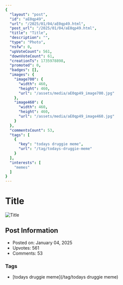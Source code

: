 ```yaml
---
{
  "layout": "post",
  "id": "aE0qp49",
  "url": "/2025/01/04/aE0qp49.html",
  "post_url": "/2025/01/04/aE0qp49.html",
  "title": "Title",
  "description": "",
  "type": "Photo",
  "nsfw": 0,
  "upVoteCount": 561,
  "downVoteCount": 61,
  "creationTs": 1735978898,
  "promoted": 0,
  "badges": [],
  "images": {
    "image700": {
      "width": 460,
      "height": 460,
      "url": "/assets/media/aE0qp49_image700.jpg"
    },
    "image460": {
      "width": 460,
      "height": 460,
      "url": "/assets/media/aE0qp49_image460.jpg"
    }
  },
  "commentsCount": 53,
  "tags": [
    {
      "key": "todays druggie meme",
      "url": "/tag/todays-druggie-meme"
    }
  ],
  "interests": [
    "memes"
  ]
}
---
```


# Title

![Title](/assets/media/aE0qp49_image700.jpg)

## Post Information

- Posted on: January 04, 2025
- Upvotes: 561
- Comments: 53

### Tags

- [todays druggie meme](/tag/todays druggie meme)
